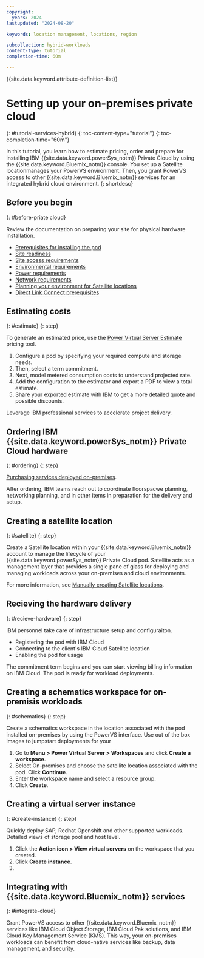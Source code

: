 ```yaml
---
copyright:
  years: 2024
lastupdated: "2024-08-20"

keywords: location management, locations, region

subcollection: hybrid-workloads
content-type: tutorial
completion-time: 60m

---
```


{{site.data.keyword.attribute-definition-list}}

# Setting up your on-premises private cloud
{: #tutorial-services-hybrid}
{: toc-content-type="tutorial"}
{: toc-completion-time="60m"}

In this tutorial, you learn how to estimate pricing, order and prepare for installing IBM {{site.data.keyword.powerSys_notm}} Private Cloud by using the {{site.data.keyword.Bluemix_notm}} console. You set up a Satellite locationmanages your PowerVS environment. Then, you grant PowerVS access to other {{site.data.keyword.Bluemix_notm}} services for an integrated hybrid cloud environment.
{: shortdesc}

## Before you begin
{: #before-priate cloud}

Review the documentation on preparing your site for physical hardware installation.
- [Prerequisites for installing the pod](/docs/power-iaas?topic=power-iaas-pre_installation_checklist)
- [Site readiness](/power-iaas?topic=power-iaas-site-readiness)
- [Site access requirements](/docs/power-iaas?topic=power-iaas-site-access-requirements)
- [Environmental requirements](/power-iaas?topic=power-iaas-environmental-requirements)
- [Power requirements](/docs/power-iaas?topic=power-iaas-power-requirements)
- [Network requirements](/docs/power-iaas?topic=power-iaas-network-requirements)
- [Planning your environment for Satellite locations](/docs/satellite?topic=satellite-infrastructure-plan)
- [Direct Link Connect prerequisites](/docs/direct-link?topic=direct-link-ibm-cloud-dl-connect-prerequisites)


## Estimating costs
{: #estimate}
{: step}

To generate an estimated price, use the [Power Virtual Server Estimate](/power/estimate) pricing tool.

1. Configure a pod by specifying your required compute and storage needs.
1. Then, select a term commitment.
1. Next, model metered consumption costs to understand projected rate.
1. Add the configuration to the estimator and export a PDF to view a total estimate.
1. Share your exported estimate with IBM to get a more detailed quote and possible discounts.

Leverage IBM professional services to accelerate project delivery.

## Ordering IBM {{site.data.keyword.powerSys_notm}} Private Cloud hardware
{: #ordering}
{: step}

[Purchasing services deployed on-premises](/docs/billing-usage?topic=billing-usage-service-comit).

After ordering, IBM teams reach out to coordinate floorspacwe planning, networking planning, and in other items in preparation for the delivery and setup.

## Creating a satellite location
{: #satellite}
{: step}

Create a Satellite location within your {{site.data.keyword.Bluemix_notm}} account to manage the lifecycle of your {{site.data.keyword.powerSys_notm}} Private Cloud pod. Satellite acts as a management layer that provides a single pane of glass for deploying and managing workloads across your on-premises and cloud environments.

For more information, see [Manually creating Satellite locations](/docs/satellite?topic=satellite-loc-manual-create).



## Recieving the hardware delivery
{: #recieve-hardware}
{: step}

IBM personnel take care of infrastructure setup and configuraiton.

- Registering the pod with IBM Cloud
-  Connecting to the client's IBM Cloud Satellite location
- Enabling the pod for usage

The commitment term begins and you can start viewing billing information on IBM Cloud. The pod is ready for workload deployments.

## Creating a schematics workspace for on-premisis workloads
{: #schematics}
{: step}

Create a schematics workspace in the location associated with the pod installed on-premises by using the PowerVS interface. Use out of the box images to jumpstart deployments for your 

1. Go to **Menu > Power Virtual Server > Workspaces** and click **Create a workspace**.
1. Select On-premises and choose the satellite location associated with the pod. Click **Continue**.
1. Enter the workspace name and select a resource group.
1. Click **Create**.

## Creating a virtual server instance
{: #create-instance}
{: step}

Quickly deploy SAP, Redhat Openshift and other supported workloads. Detailed views of storage pool and host level. 

1. Click the **Action icon > View virtual servers** on the workspace that you created.
1. Click **Create instance**.
1. 



## Integrating with {{site.data.keyword.Bluemix_notm}} services
{: #integrate-cloud}

Grant PowerVS access to other {{site.data.keyword.Bluemix_notm}} services like IBM Cloud Object Storage, IBM Cloud Pak solutions, and IBM Cloud Key Management Service (KMS). This way, your on-premises workloads can benefit from cloud-native services like backup, data management, and security.
